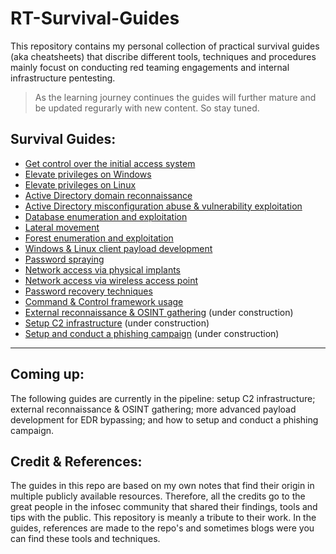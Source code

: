 # RT-Survival-Guides
This repository contains my personal collection of practical survival guides (aka cheatsheets) that discribe different tools, techniques and procedures mainly focust on conducting red teaming engagements and internal infrastructure pentesting. 

>As the learning journey continues the guides will further mature and be updated regurarly with new content. So stay tuned. 

## Survival Guides:
- [Get control over the initial access system](Guides/Initial_system_access.md)
- [Elevate privileges on Windows](Guides/Windows_privesc.md)
- [Elevate privileges on Linux](Guides/Linux_privesc.md)
- [Active Directory domain reconnaissance](Guides/AD_domain_recon.md)
- [Active Directory misconfiguration abuse & vulnerability exploitation](Guides/AD_domain_exploitation.md)
- [Database enumeration and exploitation](Guides/AD_domain_recon.md)
- [Lateral movement](Guides/Lateral_movement.md)
- [Forest enumeration and exploitation](Guides/Forest_exploitation.md)
- [Windows & Linux client payload development](Guides/Payload_development.md)
- [Password spraying](Guides/Password_spraying.md) 
- [Network access via physical implants](Guides/Physical_network_access.md) 
- [Network access via wireless access point](Guides/Wireless_network_intrusion.md) 
- [Password recovery techniques](Guides/Password_recovery.md)
- [Command & Control framework usage](Guides/C2_usage.md) 
- [External reconnaissance & OSINT gathering](Guides/External_recon.md) (under construction)
- [Setup C2 infrastructure](Guides/C2_infra_setup.md) (under construction)
- [Setup and conduct a phishing campaign](Guides/Phishing.md) (under construction)

---
## Coming up:
The following guides are currently in the pipeline: setup C2 infrastructure; external reconnaissance & OSINT gathering; more advanced payload development for EDR bypassing; and how to setup and conduct a phishing campaign.  

## Credit & References:
The guides in this repo are based on my own notes that find their origin in multiple publicly available resources. Therefore, all the credits go to the great people in the infosec community that shared their findings, tools and tips with the public. This repository is meanly a tribute to their work. In the guides, references are made to the repo's and sometimes blogs were you can find these tools and techniques. 
